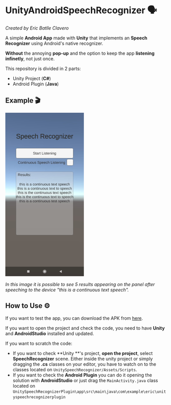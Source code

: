 # UnityAndroidSpeechRecognizer 🗣️
*Created by Eric Batlle Clavero*

 A simple **Android App** made with **Unity** that implements an **Speech Recognizer** using Android's native recognizer. 

**Without** the annoying **pop-up** and the option to keep the app **listening infinetly**, not just once.

This repository is divided in 2 parts:

- Unity Project (**C#**)
- Android Plugin (**Java**)

## Example 🎬

<p>
  <img src="SpeechRecognizerImage.jpeg" alt="simple video gif" width="246" height="512"/>
</p>

*In this image it is possible to see 5 results appearing on the panel after speeching to the device "this is a continuous text speech".*


## How to Use ⚙️

If you want to test the app, you can download the APK from [here](https://github.com/EricBatlle/UnityAndroidSpeechRecognizer/releases/download/v1.0/SpeechRecognizer.apk).

If you want to open the project and check the code, you need to have **Unity** and **AndroidStudio** installed and updated.

If you want to scratch the code:

- If you want to check **Unity
**'s project, **open the project**, select **SpeechRecognizer** scene.
Either inside the unity project or simply dragging the **.cs** classes on your editor, you have to watch on to the classes located on ``UnitySpeechRecognizer/Assets/Scripts``. 
- If you want to check the **Android Plugin** you can do it opening the solution with **AndroidStudio** or just drag the ``MainActivity.java`` class located on ``UnitySpeechRecognizerPlugin\app\src\main\java\com\example\eric\unityspeechrecognizerplugin``
